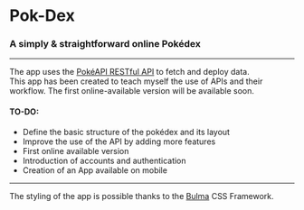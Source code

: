 # Pok-Dex

### A simply & straightforward online Pokédex 
---
The app uses the <a href="https://pokeapi.co/">PokéAPI RESTful API</a> to fetch and deploy data.
<br>
This app has been created to teach myself the use of APIs and their workflow. The first online-available version will be available soon.
<br>
#### TO-DO:
* Define the basic structure of the pokédex and its layout
* Improve the use of the API by adding more features
* First online available version
* Introduction of accounts and authentication
* Creation of an App available on mobile
------
The styling of the app is possible thanks to the <a href="https://bulma.io/">Bulma</a> CSS Framework.
